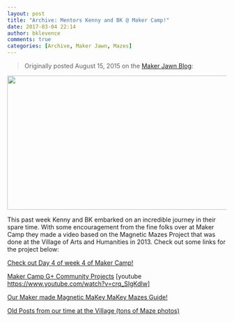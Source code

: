 ```yaml
---
layout: post
title: "Archive: Mentors Kenny and BK @ Maker Camp!"
date: 2017-03-04 22:14
author: bklevence
comments: true
categories: [Archive, Maker Jawn, Mazes]
---
```

<blockquote>Originally posted August 15, 2015 on the <a href="http://makerjawn.org/blog/2015/08/03/makercamp15/">Maker Jawn Blog</a>:</blockquote>
<img class="aligncenter size-large wp-image-287" src="http://bkmakes.xyz/wp-content/uploads/2017/03/mail.google.com_-1024x572.png" alt="" width="552" height="308" />

This past week Kenny and BK embarked on an incredible journey in their spare time. With some encouragement from the fine folks over at Maker Camp they made a video based on the Magnetic Mazes Project that was done at the Village of Arts and Humanities in 2013. Check out some links for the project below:

<a href="http://makercamp.com/week-4/day-4/">Check out Day 4 of week 4 of Maker Camp!</a>

<a href="https://plus.google.com/communities/107377046073638428310/stream/84893c7c-c54e-4938-998c-b2412bcddbac">Maker Camp G+ Community Projects</a>
[youtube https://www.youtube.com/watch?v=crq_SIgKdIw]

<a href="http://makeymakey.com/guides/pages/magnetic-mazes.html">Our Maker made Magnetic MaKey MaKey Mazes Guide!</a>

<a href="http://makerjawn.org/blog/category/village-of-arts-and-humanities/">Old Posts from our time at the Village (tons of Maze photos)</a>
